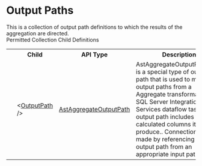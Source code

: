 # Output Paths

<div class="LanguageSummary"><div class ="SummaryItem">This is a collection of output path definitions to which the results of the aggregation are directed.</div></div><div class="SchemaBindingGroup"><div class="SchemaBindingGroupHeader">Permitted Collection Child Definitions</div><table id="SchemaBindingList" class="SchemaBindingList"><tbody><tr><th class="SchemaBindingIconColumnHeader">&nbsp;</th><th class="SchemaBindingNameColumnHeader">Child</th><th class="SchemaBindingTypeColumnHeader">API Type</th><th class="SchemaBindingSummaryColumnHeader">Description</th></tr><tr class="cd0"><td class="SchemaBindingIcon"><div class="NotRequired" /></td><td class="SchemaBindingName"><span class="punc">&lt;</span><a href=Varigence.Languages.Biml.Transformation.AstAggregateOutputPath.html">OutputPath</a><span class="punc"> /&gt;</span></td><td class="SchemaBindingType"><a href="../api-reference/Varigence.Languages.Biml.Transformation.AstAggregateOutputPath.html">AstAggregateOutputPath</a></td><td class="SchemaBindingSummary">AstAggregateOutputPathNode is a special type of output path that is used to model output paths from a Aggregate transformation in a SQL Server Integration Services dataflow task.  This output path includes the calculated columns it should produce..  Connections are made by referencing an output path from an appropriate input path.</td></tr></tbody></table></div>
